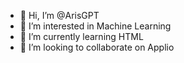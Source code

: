 - 👋 Hi, I’m @ArisGPT
- 👀 I’m interested in Machine Learning
- 🌱 I’m currently learning HTML
- 💞️ I’m looking to collaborate on Applio

